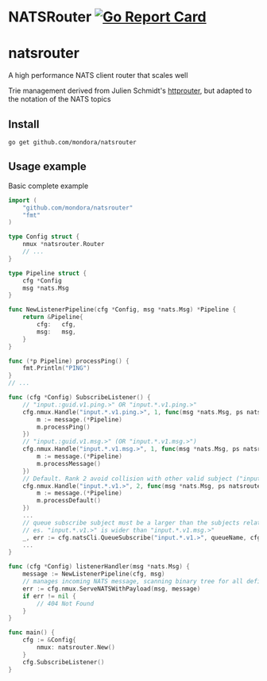 # NATSRouter [![Go Report Card](https://goreportcard.com/badge/github.com/mondora/natsrouter)](https://goreportcard.com/report/github.com/mondora/natsrouter)

# natsrouter
A high performance NATS client router that scales well

Trie management derived from Julien Schmidt's [httprouter](https://github.com/julienschmidt/httprouter), but adapted to the notation of the NATS topics

## Install
```shell script
go get github.com/mondora/natsrouter
```

## Usage example

Basic complete example

```go
import (
    "github.com/mondora/natsrouter"
    "fmt"
)

type Config struct {
    nmux *natsrouter.Router
    // ...
}

type Pipeline struct {
    cfg *Config
    msg *nats.Msg
}

func NewListenerPipeline(cfg *Config, msg *nats.Msg) *Pipeline {
    return &Pipeline{
        cfg:   cfg,
        msg:   msg,
    }
}

func (*p Pipeline) processPing() {
    fmt.Println("PING")
}
// ...

func (cfg *Config) SubscribeListener() {
    // "input.:guid.v1.ping.>" OR "input.*.v1.ping.>"
    cfg.nmux.Handle("input.*.v1.ping.>", 1, func(msg *nats.Msg, ps natsrouter.Params, message interface{}) {
        m := message.(*Pipeline)
        m.processPing()
    })
    // "input.:guid.v1.msg.>" (OR "input.*.v1.msg.>")
    cfg.nmux.Handle("input.*.v1.msg.>", 1, func(msg *nats.Msg, ps natsrouter.Params, message interface{}) {
        m := message.(*Pipeline)
        m.processMessage()
    })
    // Default. Rank 2 avoid collision with other valid subject ("input.*.v1.ping.>" or "input.*.v1.msg.>")
    cfg.nmux.Handle("input.*.v1.>", 2, func(msg *nats.Msg, ps natsrouter.Params, message interface{}) {
        m := message.(*Pipeline)
        m.processDefault()
    })
    ...
    // queue subscribe subject must be a larger than the subjects related to the various Handlers
    // es. "input.*.v1.>" is wider than "input.*.v1.msg.>"
    _, err := cfg.natsCli.QueueSubscribe("input.*.v1.>", queueName, cfg.listenerHandler)
    ...
}

func (cfg *Config) listenerHandler(msg *nats.Msg) {
    message := NewListenerPipeline(cfg, msg)
    // manages incoming NATS message, scanning binary tree for all defined rank
    err := cfg.nmux.ServeNATSWithPayload(msg, message)
    if err != nil {
        // 404 Not Found
    }
}

func main() {
    cfg := &Config{
        nmux: natsrouter.New()
    }
    cfg.SubscribeListener()
}
```
